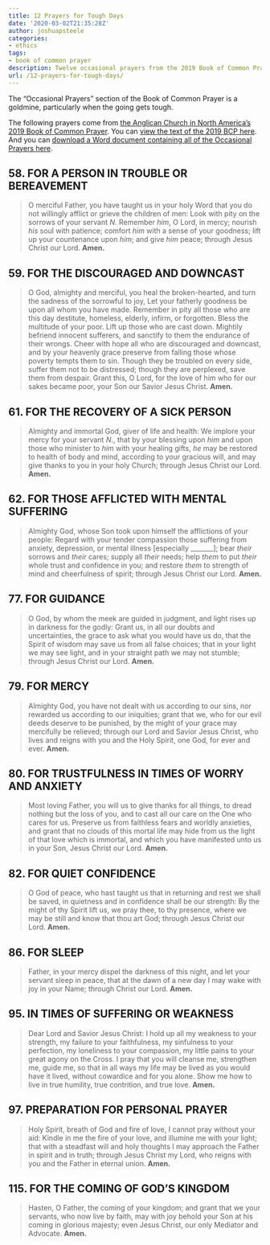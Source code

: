 ```yaml
---
title: 12 Prayers for Tough Days
date: '2020-03-02T21:35:28Z'
author: joshuapsteele
categories:
- ethics
tags:
- book of common prayer
description: Twelve occasional prayers from the 2019 Book of Common Prayer for times of trouble, bereavement, anxiety, and spiritual struggle.
url: /12-prayers-for-tough-days/
---
```

The “Occasional Prayers” section of the Book of Common Prayer is a goldmine, particularly when the going gets tough.

The following prayers come from [the Anglican Church in North America’s 2019 Book of Common Prayer](http://bcp2019.anglicanchurch.net/). You can [view the text of the 2019 BCP here](http://bcp2019.anglicanchurch.net/index.php/downloads/). And you can [download a Word document containing all of the Occasional Prayers here](https://joshuapsteele.com/wp-content/uploads/2020/03/56-Occasional-Prayers.docx).

## 58. FOR A PERSON IN TROUBLE OR BEREAVEMENT

> O merciful Father, you have taught us in your holy Word that you do not willingly afflict or grieve the children of men: Look with pity on the sorrows of your servant *N*. Remember *him*, O Lord, in mercy; nourish *his* soul with patience; comfort *him* with a sense of your goodness; lift up your countenance upon *him*; and give *him* peace; through Jesus Christ our Lord.  **Amen.**

## 59. FOR THE DISCOURAGED AND DOWNCAST

> O God, almighty and merciful, you heal the broken-hearted, and turn the sadness of the sorrowful to joy, Let your fatherly goodness be upon all whom you have made. Remember in pity all those who are this day destitute, homeless, elderly, infirm, or forgotten. Bless the multitude of your poor. Lift up those who are cast down. Mightily befriend innocent sufferers, and sanctify to them the endurance of their wrongs. Cheer with hope all who are discouraged and downcast, and by your heavenly grace preserve from falling those whose poverty tempts them to sin. Though they be troubled on every side, suffer them not to be distressed; though they are perplexed, save them from despair. Grant this, O Lord, for the love of him who for our sakes became poor, your Son our Savior Jesus Christ.  **Amen.**

## 61. FOR THE RECOVERY OF A SICK PERSON

> Almighty and immortal God, giver of life and health: We implore your mercy for your servant *N*., that by your blessing upon *him* and upon those who minister to *him* with your healing gifts, *he* may be restored to health of body and mind, according to your gracious will, and may give thanks to you in your holy Church; through Jesus Christ our Lord.  **Amen.**

## 62. FOR THOSE AFFLICTED WITH MENTAL SUFFERING

> Almighty God, whose Son took upon himself the afflictions of your people: Regard with your tender compassion those suffering from anxiety, depression, or mental illness \[especially \_\_\_\_\_\_\_\]; bear *their* sorrows and *their* cares; supply all *their* needs; help *them* to put *their* whole trust and confidence in you; and restore *them* to strength of mind and cheerfulness of spirit; through Jesus Christ our Lord.  **Amen.**

## 77. FOR GUIDANCE

> O God, by whom the meek are guided in judgment, and light rises up in darkness for the godly: Grant us, in all our doubts and uncertainties, the grace to ask what you would have us do, that the Spirit of wisdom may save us from all false choices; that in your light we may see light, and in your straight path we may not stumble; through Jesus Christ our Lord.  **Amen.**

## 79. FOR MERCY

> Almighty God, you have not dealt with us according to our sins, nor rewarded us according to our iniquities; grant that we, who for our evil deeds deserve to be punished, by the might of your grace may mercifully be relieved; through our Lord and Savior Jesus Christ, who lives and reigns with you and the Holy Spirit, one God, for ever and ever.  **Amen.**

## 80. FOR TRUSTFULNESS IN TIMES OF WORRY AND ANXIETY

> Most loving Father, you will us to give thanks for all things, to dread nothing but the loss of you, and to cast all our care on the One who cares for us. Preserve us from faithless fears and worldly anxieties, and grant that no clouds of this mortal life may hide from us the light of that love which is immortal, and which you have manifested unto us in your Son, Jesus Christ our Lord.  **Amen.**

## 82. FOR QUIET CONFIDENCE

> O God of peace, who hast taught us that in returning and rest we shall be saved, in quietness and in confidence shall be our strength: By the might of thy Spirit lift us, we pray thee, to thy presence, where we may be still and know that thou art God; through Jesus Christ our Lord.  **Amen.**

## 86. FOR SLEEP

> Father, in your mercy dispel the darkness of this night, and let your servant sleep in peace, that at the dawn of a new day I may wake with joy in your Name; through Christ our Lord.  **Amen.**

## 95. IN TIMES OF SUFFERING OR WEAKNESS

> Dear Lord and Savior Jesus Christ: I hold up all my weakness to your strength, my failure to your faithfulness, my sinfulness to your perfection, my loneliness to your compassion, my little pains to your great agony on the Cross. I pray that you will cleanse me, strengthen me, guide me, so that in all ways my life may be lived as you would have it lived, without cowardice and for you alone. Show me how to live in true humility, true contrition, and true love.  **Amen.**

## 97. PREPARATION FOR PERSONAL PRAYER

> Holy Spirit, breath of God and fire of love, I cannot pray without your aid: Kindle in me the fire of your love, and illumine me with your light; that with a steadfast will and holy thoughts I may approach the Father in spirit and in truth; through Jesus Christ my Lord, who reigns with you and the Father in eternal union. **Amen.**

## 115. FOR THE COMING OF GOD’S KINGDOM

> Hasten, O Father, the coming of your kingdom; and grant that we your servants, who now live by faith, may with joy behold your Son at his coming in glorious majesty; even Jesus Christ, our only Mediator and Advocate.  **Amen.**